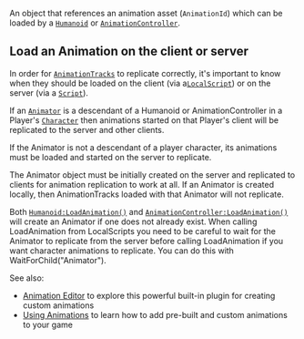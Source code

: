 An object that references an animation asset (`AnimationId`) which can be
loaded by a [`Humanoid`](https://create.roblox.com/docs/reference/engine/classes/Humanoid) or [`AnimationController`](https://create.roblox.com/docs/reference/engine/classes/AnimationController).
## Load an Animation on the client or server

In order for [`AnimationTracks`](https://create.roblox.com/docs/reference/engine/classes/AnimationTrack) to replicate correctly,
it's important to know when they should be loaded on the client (via
a[`LocalScript`](https://create.roblox.com/docs/reference/engine/classes/LocalScript)) or on the server (via a [`Script`](https://create.roblox.com/docs/reference/engine/classes/Script)).

If an [`Animator`](https://create.roblox.com/docs/reference/engine/classes/Animator) is a descendant of a Humanoid or AnimationController in
a Player's [`Character`](https://create.roblox.com/docs/reference/engine/classes/Player#Character) then animations started on that
Player's client will be replicated to the server and other clients.

If the Animator is not a descendant of a player character, its animations must
be loaded and started on the server to replicate.

The Animator object must be initially created on the server and replicated to
clients for animation replication to work at all. If an Animator is created
locally, then AnimationTracks loaded with that Animator will not replicate.

Both [`Humanoid:LoadAnimation()`](https://create.roblox.com/docs/reference/engine/classes/Humanoid#LoadAnimation) and
[`AnimationController:LoadAnimation()`](https://create.roblox.com/docs/reference/engine/classes/AnimationController#LoadAnimation) will create an Animator if one
does not already exist. When calling LoadAnimation from LocalScripts you need
to be careful to wait for the Animator to replicate from the server before
calling LoadAnimation if you want character animations to replicate. You can
do this with WaitForChild("Animator").

See also:

- [Animation Editor](https://create.roblox.com/docs/animation/editor) to explore this powerful
built-in plugin for creating custom animations
- [Using Animations](https://create.roblox.com/docs/animation/using) to learn how to add
pre-built and custom animations to your game